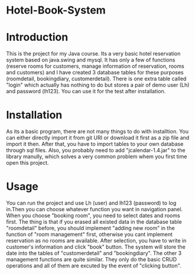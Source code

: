 # Hotel-Book-System
# Introduction
This is the project for my Java course. Its a very basic hotel reservation system based on java.swing and mysql. It has only a
few of functions (reserve rooms for customers, manage information of reservation, rooms and customers) and I have created 3
database tables for these purposes (roomdetail, bookingdiary, customerdetail). There is one extra table called "login" which
actually has nothing to do but stores a pair of demo user (Lh) and password (lh123). You can use it for the test after
installation.

# Installation
As its a basic program, there are not many things to do with installtion. You can either directly import it from git URI or 
download it first as a zip file and import it then. After that, you have to import tables to your own database through sql
files. Also, you probably need to add "jcalendar-1.4.jar" to the library manully, which solves a very common problem whem you 
first time open this project.

# Usage
You can run the project and use Lh (user) and lh123 (password) to log in.Then you 
can choose whatever function you want in navigation panel. When you choose "booking room", you need to select dates 
and rooms first. The thing is that if you erased all existed data in the database table "roomdetail" before, you should 
implement "adding new room" in the function of "room management" first, otherwise you cant implement reservation as no rooms 
are available. After selection, you have to write in customer's information and click "book" button. The system will store the
date into the tables of "customerdetail" and "bookingdiary". The other 3 management functions are quite similar. They only do
the basic CRUD operations and all of them are excuted by the event of "clicking button".

